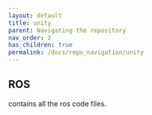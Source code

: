 ```yaml
---
layout: default
title: unity
parent: Navigating the repository
nav_order: 2
has_children: true
permalink: /docs/repo_navigation/unity
---
```


## ROS

contains all the ros code files.

